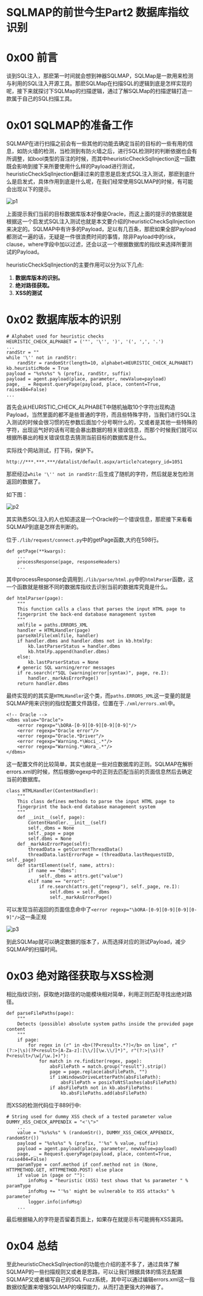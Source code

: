 # SQLMAP的前世今生Part2 数据库指纹识别

0x00 前言
=====

谈到SQL注入，那麽第一时间就会想到神器SQLMAP，SQLMap是一款用来检测与利用的SQL注入开源工具。那麽SQLMap在扫描SQL的逻辑到底是怎样实现的呢，接下来就探讨下SQLMap的扫描逻辑，通过了解SQLMap的扫描逻辑打造一款属于自己的SQL扫描工具。

0x01 SQLMAP的准备工作
=====

SQLMAP在进行扫描之前会有一些其他的功能去确定当前的目标的一些有用的信息，如防火墙的检测，当检测到有防火墙之后，进行SQL检测时的判断依据也会有所调整，如bool类型的盲注的时候，而其中heuristicCheckSqlInjection这一函数既会影响到接下来所要使用什么样的Payload进行测试，heuristicCheckSqlInjection翻译过来的意思是启发式SQL注入测试，那麽到底什么是启发式，具体作用到底是什么呢，在我们经常使用SQLMAP的时候，有可能会出现以下的提示。

![p1](http://drops.javaweb.org/uploads/images/6498e8ad6d0165ce2c76937dbc652b5fe7baf1d3.jpg)

上面提示我们当前的目标数据库版本好像是Oracle，而这上面的提示的依据就是根据这一个启发式SQL注入测试也就是本文要介绍的heuristicCheckSqlInjection来决定的。SQLMAP中有许多的Payload，足以有几百条，那麽如果全部Payload都测试一遍的话，无疑是一件很浪费时间的事情，除非Payload中的risk，clause，where字段中加以过滤，还会以这一个根据数据库的指纹来选择所要测试的Payload。

heuristicCheckSqlInjection的主要作用可以分为以下几点:

1.  **数据库版本的识别。**
2.  **绝对路径获取。**
3.  **XSS的测试**

0x02 数据库版本的识别
=====

```
# Alphabet used for heuristic checks
HEURISTIC_CHECK_ALPHABET = ('"', '\'', ')', '(', ',', '.')
...
randStr = ""
while '\'' not in randStr:
    randStr = randomStr(length=10, alphabet=HEURISTIC_CHECK_ALPHABET)
kb.heuristicMode = True
payload = "%s%s%s" % (prefix, randStr, suffix)
payload = agent.payload(place, parameter, newValue=payload)
page, _ = Request.queryPage(payload, place, content=True, raise404=False)
...

```

首先会从HEURISTIC_CHECK_ALPHABET中随机抽取10个字符出现构造Payload，当然里面的都不是些普通的字符，而且些特殊字符，当我们进行SQL注入测试的时候会很习惯的在参数后面加个分号啊什么的，又或者是其他一些特殊的字符，出现运气好的话有可能会暴出数据的相关错误信息，而那个时候我们就可以根据所暴出的相关错误信息去猜测当前目标的数据库是什么。

实际找个网站测试，打下码，保护下。

```
http://***.***.***/datalist/default.aspx/article?category_id=1051

```

那麽经过`while '\'' not in randStr:`后生成了随机的字符，然后就是发包检测返回的数据了。

如下图：

![p2](http://drops.javaweb.org/uploads/images/19aca0efaf8a8f464a6866ef1b3a0c8505fc1251.jpg)

其实熟悉SQL注入的人也知道这是一个Oracle的一个错误信息，那麽接下来看看SQLMAP到底是怎样去判断的。

位于`./lib/request/connect.py`中的getPage函数,大约在598行。

```
def getPage(**kwargs):
    ...
    processResponse(page, responseHeaders)
    ...

```

其中processResponse会调用到`./lib/parse/html.py`中的`htmlParser`函数，这一个函数就是根据不同的数据库指纹去识别当前的数据库究竟是什么。

```
def htmlParser(page):
    """
    This function calls a class that parses the input HTML page to
    fingerprint the back-end database management system
    """
    xmlfile = paths.ERRORS_XML
    handler = HTMLHandler(page)
    parseXmlFile(xmlfile, handler)
    if handler.dbms and handler.dbms not in kb.htmlFp:
        kb.lastParserStatus = handler.dbms
        kb.htmlFp.append(handler.dbms)
    else:
        kb.lastParserStatus = None
    # generic SQL warning/error messages
    if re.search(r"SQL (warning|error|syntax)", page, re.I):
        handler._markAsErrorPage()
    return handler.dbms

```

最终实现的的其实是`HTMLHandler`这个类，而`paths.ERRORS_XML`这一变量的就是SQLMAP用来识别的指纹配置文件路径，位置在于`./xml/errors.xml`中。

```
<!-- Oracle -->
<dbms value="Oracle">
    <error regexp="\bORA-[0-9][0-9][0-9][0-9]"/>
    <error regexp="Oracle error"/>
    <error regexp="Oracle.*Driver"/>
    <error regexp="Warning.*\Woci_.*"/>
    <error regexp="Warning.*\Wora_.*"/>
</dbms>

```

这一配置文件的比较简单，其实也就是一些对应数据库的正则。SQLMAP在解析errors.xml的时候，然后根据regexp中的正则去匹配当前的页面信息然后去确定当前的数据库。

```
class HTMLHandler(ContentHandler):
    """
    This class defines methods to parse the input HTML page to
    fingerprint the back-end database management system
    """
    def __init__(self, page):
        ContentHandler.__init__(self)
        self._dbms = None
        self._page = page
        self.dbms = None
    def _markAsErrorPage(self):
        threadData = getCurrentThreadData()
        threadData.lastErrorPage = (threadData.lastRequestUID, self._page)
    def startElement(self, name, attrs):
        if name == "dbms":
            self._dbms = attrs.get("value")
        elif name == "error":
            if re.search(attrs.get("regexp"), self._page, re.I):
                self.dbms = self._dbms
                self._markAsErrorPage()

```

可以发现当前返回的页面信息命中了`<error regexp="\bORA-[0-9][0-9][0-9][0-9]"/>`这一条正规

![p3](http://drops.javaweb.org/uploads/images/49a31022fa60989dc364b4fbb6f3c5cab3d51e22.jpg)

到此SQLMap就可以确定数据的版本了，从而选择对应的测试Payload，减少SQLMAP的扫描时间。

0x03 绝对路径获取与XSS检测
=====

相比指纹识别，获取绝对路径的功能模块相对简单，利用正则匹配寻找出绝对路径。

```
def parseFilePaths(page):
    """
    Detects (possible) absolute system paths inside the provided page content
    """
    if page:
        for regex in (r" in <b>(?P<result>.*?)</b> on line", r"(?:>|\s)(?P<result>[A-Za-z]:[\\/][\w.\\/]*)", r"(?:>|\s)(?P<result>/\w[/\w.]+)"):
            for match in re.finditer(regex, page):
                absFilePath = match.group("result").strip()
                page = page.replace(absFilePath, "")
                if isWindowsDriveLetterPath(absFilePath):
                    absFilePath = posixToNtSlashes(absFilePath)
                if absFilePath not in kb.absFilePaths:
                    kb.absFilePaths.add(absFilePath)

```

而XSS的检测代码位于889行中:

```
# String used for dummy XSS check of a tested parameter value
DUMMY_XSS_CHECK_APPENDIX = "<'\">"
    ...
    value = "%s%s%s" % (randomStr(), DUMMY_XSS_CHECK_APPENDIX, randomStr())
    payload = "%s%s%s" % (prefix, "'%s" % value, suffix)
    payload = agent.payload(place, parameter, newValue=payload)
    page, _ = Request.queryPage(payload, place, content=True, raise404=False)
    paramType = conf.method if conf.method not in (None, HTTPMETHOD.GET, HTTPMETHOD.POST) else place
    if value in (page or ""):
        infoMsg = "heuristic (XSS) test shows that %s parameter " % paramType
        infoMsg += "'%s' might be vulnerable to XSS attacks" % parameter
        logger.info(infoMsg)
    ...

```

最后根据输入的字符是否留着页面上，如果存在就提示有可能拥有XSS漏洞。

0x04 总结
=====

至此heuristicCheckSqlInjection的功能也介绍的差不多了，通过具体了解SQLMAP的一些扫描规则又或者是思路，可以让我们根据具体的情况去配置SQLMAP又或者编写自己的SQL Fuzz系统，其中可以通过编辑errors.xml这一指数据纹配置来增强SQLMAP的嗅探能力，从而打造更强大的神器了。